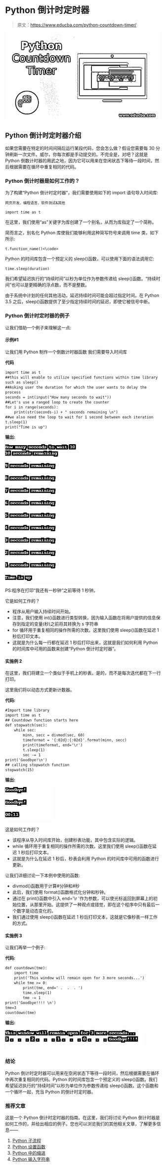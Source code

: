 # Python 倒计时定时器

> 原文：<https://www.educba.com/python-countdown-timer/>

![Python Countdown Timer](img/f16ede3575be482129de4092bdc2ff5b.png)



## Python 倒计时定时器介绍

如果您需要在特定的时间间隔后运行某段代码，您会怎么做？假设您需要每 30 分钟刷新一次文件。威尔，你每次都是手动提交的。不完全是，对吧？这就是 Python 倒数计时器的用武之地，因为它可以用来在空闲状态下等待一段时间，然后根据需要在循环中重复相同的代码。

### Python 倒计时器是如何工作的？

为了构建“Python 倒计时定时器”，我们需要使用如下的 import 语句导入时间库:

<small>网页开发、编程语言、软件测试&其他</small>

```
import time as t
```

在这里，我们使用“as”关键字为库创建了一个别名，从而为库指定了一个简称。

简而言之，别名化 Python 库使我们能够利用这种简写符号来调用 time 类，如下所示:

```
t.function_name()<\code>
```

Python 的时间库包含一个预定义的 sleep()函数，可以使用下面的语法调用它:

```
time.sleep(duration)
```

我们希望延迟执行的“持续时间”以秒为单位作为参数传递给 sleep()函数。“持续时间”也可以是更精确的浮点数，而不是整数。

由于系统中计划的任何其他活动，延迟持续时间可能会超过指定时间。在 Python 3.5 之后，sleep()函数提供了至少指定持续时间的延迟，即使它被信号中断。

### Python 倒计时定时器的例子

让我们借助一个例子来理解这一点:

#### 示例#1

让我们用 Python 制作一个倒数计时器函数
我们需要导入时间库

**代码**

```
import time as t
##this will enable to utilize specified functions within time library such as sleep()
##Asking user the duration for which the user wants to delay the process
seconds = int(input("How many seconds to wait"))
##Let's use a ranged loop to create the counter
for i in range(seconds):
    print(str(seconds-i) + " seconds remaining \n")
##we also need the loop to wait for 1 second between each iteration
t.sleep(1)
print("Time is up")
```

**输出:**

![Python Countdown - Example1](img/24377001d56528bdf95a8b3ba5cbaf30.png)



PS:程序在打印“我还有一秒钟”之前等待 1 秒钟。

它是如何工作的？

*   程序从用户输入持续时间开始。
*   注意，我们使用 int()函数进行类型转换，因为输入函数在将用户提供的信息保存到指定的变量(秒)之前将其转换为 s 字符串
*   for 循环用于重复相同的操作所需的次数。这里我们使用 sleep()函数在延迟 1 秒后打印文本。
*   这就是为什么每一行都在延迟 1 秒后打印出来，这就是我们如何利用 Python 的时间库中可用的函数来创建“Python 倒计时定时器”。

#### 实施例 2

在这里，我们将建立一个类似于手机上的秒表。是的，而不是每次迭代都在下一行打印。

这里我们将以动态方式更新计数器。

**代码:**

```
#Import time library
import time as t
## Countdown function starts here
def stopwatch(sec):
    while sec:
        minn, secc = divmod(sec, 60)
        timeformat = '{:02d}:{:02d}'.format(minn, secc)
        print(timeformat, end='\r')
        t.sleep(1)
        sec -= 1
print('Goodbye!\n')
## calling stopwatch function
stopwatch(15)
```

**输出:**

![Python Countdown - example 2](img/6f7098b5c18657dcb699f9dcb88c5a78.png)



这是如何工作的？

*   该程序从导入时间库开始，创建秒表功能，其中包含实际的逻辑。
*   while 循环用于重复相同的操作所需的次数。这里我们使用 sleep()函数在延迟 1 秒后打印文本。
*   这就是为什么在延迟 1 秒后，秒表会利用 Python 的时间库中可用的函数进行更新。

让我们详细讨论一下本例中使用的函数:

*   divmod()函数用于计算#分钟和#秒
*   此后，我们使用 format()函数格式化分钟和秒钟。
*   通过在 print()函数中引入 end='\r '作为参数，可以使光标返回到屏幕上的初始位置，从那里开始。这提供了一种观点或错觉，即在这个程序中只有最后一个数字是动态变化的。
*   我们通过使用 sleep()函数在延迟 1 秒后打印文本，这就是它像秒表一样工作的方式。

#### 实施例 3

让我们再举一个例子:

**代码:**

```
def countdown(tme):
    import time
    print('This window will remain open for 3 more seconds...')
    while tme >= 0:
        print(tme, end=' .  .  . ')
        time.sleep(1)
        tme -= 1
print('Goodbye!!!! \n')
tme=3
countdown(tme)
```

**输出:**

![Example3](img/f578c070d62e80e3c2a2fce95fb6e2b3.png)



### 结论

Python 倒计时定时器可以用来在空闲状态下等待一段时间，然后根据需要在循环中再次重复相同的代码。Python 的时间库包含一个预定义的 sleep()函数。我们希望延迟执行的“持续时间”以秒为单位作为参数传递给 sleep()函数。这个函数和一个循环一起，充当 Python 的倒计时定时器。

### 推荐文章

这是一个 Python 倒计时定时器的指南。在这里，我们将讨论 Python 倒计时器是如何工作的，并给出相应的例子。您也可以浏览我们的其他相关文章，了解更多信息——

1.  [Python 子流程](https://www.educba.com/python-subprocess/)
2.  [Python 设置函数](https://www.educba.com/python-set-function/)
3.  [Python 中的缩进](https://www.educba.com/indentation-in-python/)
4.  [Python 输入字符串](https://www.educba.com/python-input-string/)





